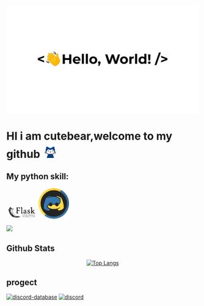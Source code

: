 ![HI THERE👋](https://github.com/cutebear0123/cutebear0123/blob/main/hello%20world.gif?raw=true "Hi there ")
# HI i am cutebear,welcome to my github <img src="https://github.com/cutebear0123/cutebear0123/blob/main/mona-whisper.gif?raw=true" width="40" height="40" />

## My python skill:
<img src="https://github.com/cutebear0123/cutebear0123/blob/main/flask.png?raw=true" width="80">
<img src="https://github.com/cutebear0123/cutebear0123/blob/main/discordpy.svg?raw=true" width="80">

[![](https://github-readme-stats.vercel.app/api/top-langs/?username=cutebear0123&layout=compact&hide=html)]()


<!-- ## Other skill: -->

## Github Stats  

<div align="center">
<p>
  <a href="https://github.com/cutebear0123">
  <img src="https://github-readme-stats.vercel.app/api?username=cutebear0123" alt="Top Langs">
  </a>
</p>
</div>  

## progect

[![discord-database](https://github-readme-stats.vercel.app/api/pin/?username=cutebear0123&repo=discord_database)](https://github.com/cutebear0123/discord_database) [![discord](https://github-readme-stats.vercel.app/api/pin/?username=cutebear0123&repo=discord.py_welcome_gif)](https://github.com/cutebear0123/discord.py_welcome_gif)

